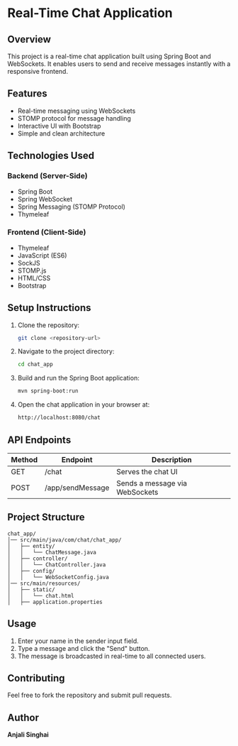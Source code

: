 # Real-Time Chat Application



## Overview
This project is a real-time chat application built using Spring Boot and WebSockets. It enables users to send and receive messages instantly with a responsive frontend.



## Features
- Real-time messaging using WebSockets
- STOMP protocol for message handling
- Interactive UI with Bootstrap
- Simple and clean architecture



## Technologies Used
### Backend (Server-Side)
- Spring Boot
- Spring WebSocket
- Spring Messaging (STOMP Protocol)
- Thymeleaf

### Frontend (Client-Side)
- Thymeleaf
- JavaScript (ES6)
- SockJS
- STOMP.js
- HTML/CSS
- Bootstrap



## Setup Instructions
1. Clone the repository:
   ```sh
   git clone <repository-url>
   ```
2. Navigate to the project directory:
   ```sh
   cd chat_app
   ```
3. Build and run the Spring Boot application:
   ```sh
   mvn spring-boot:run
   ```
4. Open the chat application in your browser at:
   ```sh
   http://localhost:8080/chat
   ```



## API Endpoints
| Method | Endpoint          | Description                 |
|--------|------------------|-----------------------------|
| GET    | /chat            | Serves the chat UI          |
| POST   | /app/sendMessage | Sends a message via WebSockets |



## Project Structure
```
chat_app/
│── src/main/java/com/chat/chat_app/
│   ├── entity/
│   │   └── ChatMessage.java
│   ├── controller/
│   │   └── ChatController.java
│   ├── config/
│   │   └── WebSocketConfig.java
│── src/main/resources/
│   ├── static/
│   │   └── chat.html
│   ├── application.properties
```



## Usage
1. Enter your name in the sender input field.
2. Type a message and click the "Send" button.
3. The message is broadcasted in real-time to all connected users.



## Contributing
Feel free to fork the repository and submit pull requests.



## Author
**Anjali Singhai**

